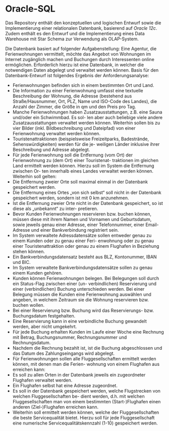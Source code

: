 # Oracle-SQL

Das Repository enthält den konzeptuellen und logischen Entwurf sowie die Implementierung einer relationalen Datenbank, basierend auf *Oracle 12c*. Zudem enthält es den Entwurf und die Implementierung eines Data Warehouse mit Star Schema zur Verwendung als OLAP-System.

Die Datenbank basiert auf folgender Aufgabenstellung:
Eine Agentur, die Ferienwohnungen vermittelt, möchte das Angebot von Wohnungen im Internet zugänglich 
machen und Buchungen durch Interessenten online ermöglichen. Erforderlich hierzu ist eine Datenbank, in 
welcher die notwendigen Daten abgelegt und verwaltet werden können. 
Basis für den Datenbank-Entwurf ist folgendes Ergebnis der Anforderungsanalyse: 
- Ferienwohnungen befinden sich in einem bestimmten Ort und Land. 
- Die Information zu einer Ferienwohnung umfasst eine textuelle Beschreibung der Wohnung, die Adresse 
(bestehend aus Straße/Hausnummer, Ort, PLZ, Name und ISO-Code des Landes), die Anzahl der Zimmer, 
die Größe in qm und den Preis pro Tag. 
- Manche Ferienwohnungen haben Zusatzausstattungen, z.B. eine Sauna und/oder ein Schwimmbad. Es sol-
len aber auch beliebige viele andere Zusatzausstattungen verwaltet werden können. Weiterhin sollen bis zu 
vier Bilder (inkl. Bildbeschreibung und Dateipfad) von einer Ferienwohnung verwaltet werden können. 
- Touristenattraktionen (beispielsweise Freizeitparks, Badestrände, Sehenswürdigkeiten) werden für die je-
weiligen Länder inklusive ihrer Beschreibung und Adresse abgelegt.  
- Für jede Ferienwohnung soll die Entfernung (vom Ort) der Ferienwohnung zu (dem Ort) einer Touristenat-
traktionen im gleichen Land ermittelt werden können. Hierzu soll im System die Entfernung zwischen Or-
ten innerhalb eines Landes verwaltet werden können. Weiterhin soll gelten: 
- Die Entfernung zweier Orte soll maximal einmal in der Datenbank gespeichert werden. 
- Die Entfernung eines Ortes „von sich selbst“ soll nicht in der Datenbank gespeichert werden, sondern 
ist mit 0 km anzunehmen. 
- Ist die Entfernung zweier Orte nicht in der Datenbank gespeichert, so ist diese als „unbekannt“ zu inter-
pretieren. 
- Bevor Kunden Ferienwohnungen reservieren bzw. buchen können, müssen diese mit ihrem Namen und 
Vornamen und Geburtsdatum, sowie jeweils genau einer Adresse, einer Telefonnummer, einer Email-
Adresse und einer Bankverbindung registriert sein. 
- Im System verwaltete Adressdatensätze sollen entweder genau zu einem Kunden oder zu genau einer Feri-
enwohnung oder zu genau einer Touristenattraktion oder genau zu einem Flughafen in Beziehung stehen 
können.  
- Ein Bankverbindungsdatensatz besteht aus BLZ, Kontonummer, IBAN und BIC. 
- Im System verwaltete Bankverbindungsdatensätze sollen zu genau einem Kunden gehören. 
- Kunden können Ferienwohnungen belegen. Bei Belegungen soll durch ein Status-Flag zwischen einer (un-
verbindlichen) Reservierung und einer (verbindlichen) Buchung unterschieden werden. Bei einer Belegung 
müssen die Kunden eine Ferienwohnung auswählen und angeben, in welchem Zeitraum sie die Wohnung 
reservieren bzw. buchen wollen.  
- Bei einer Reservierung bzw. Buchung wird das Reservierungs- bzw. Buchungsdatum festgehalten. 
- Eine Reservierung kann in eine verbindliche Buchung gewandelt werden, aber nicht umgekehrt. 
- Für jede Buchung erhalten Kunden im Laufe einer Woche eine Rechnung mit Betrag, Buchungsnummer, 
Rechnungsnummer und Rechnungsdatum.  
- Nachdem die Rechnung bezahlt ist, ist die Buchung abgeschlossen und das Datum des Zahlungseingangs 
wird abgelegt. 
- Für Ferienwohnungen sollen alle Fluggesellschaften ermittelt werden können, mit denen man die Ferien-
wohnung von einem Flughafen aus erreichen kann:  
- Es soll zu allen Orten in der Datenbank jeweils ein zugeordneter Flughafen verwaltet werden. 
- Ein Flughafen selbst hat eine Adresse zugeordnet. 
- Es soll in der Datenbank gespeichert werden, welche Flugstrecken von welchen Fluggesellschaften be-
dient werden, d.h. mit welchen Fluggesellschaften man von einem bestimmten (Start-)Flughafen einen 
anderen (Ziel-)Flughafen erreichen kann. 
- Weiterhin soll ermittelt werden können, welche der Fluggesellschaften die beste Servicequalität bietet. 
Hierzu soll für jede Fluggesellschaft eine numerische Servicequalitätskennzahl (1-10) gespeichert werden.
